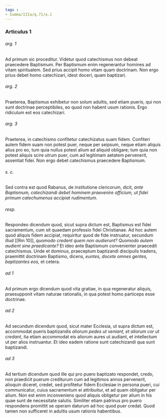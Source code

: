 ```yaml
---
tags : 
- Summa/IIIa/q.71/a.1
---
```


### Articulus 1

###### arg. 1
Ad primum sic proceditur. Videtur quod catechismus non debeat praecedere Baptismum. Per Baptismum enim regenerantur homines ad vitam spiritualem. Sed prius accipit homo vitam quam doctrinam. Non ergo prius debet homo catechizari, idest doceri, quam baptizari.

###### arg. 2
Praeterea, Baptismus exhibetur non solum adultis, sed etiam pueris, qui non sunt doctrinae perceptibiles, eo quod non habent usum rationis. Ergo ridiculum est eos catechizari.

###### arg. 3
Praeterea, in catechismo confitetur catechizatus suam fidem. Confiteri autem fidem suam non potest puer, neque per seipsum, neque etiam aliquis alius pro eo, tum quia nullus potest alium ad aliquid obligare; tum quia non potest aliquis scire utrum puer, cum ad legitimam aetatem pervenerit, assentiat fidei. Non ergo debet catechismus praecedere Baptismum.

###### s. c.
Sed contra est quod Rabanus, de institutione clericorum, dicit, *ante Baptismum, catechizandi debet hominem praevenire officium, ut fidei primum catechumenus accipiat rudimentum*.

###### resp.
Respondeo dicendum quod, sicut supra dictum est, Baptismus est fidei sacramentum, cum sit quaedam professio fidei Christianae. Ad hoc autem quod aliquis fidem accipiat, requiritur quod de fide instruatur, secundum illud [[Rm 10]], *quomodo credent quem non audierunt? Quomodo autem audient sine praedicante?* Et ideo ante Baptismum convenienter praecedit catechismus. Unde et dominus, praeceptum baptizandi discipulis tradens, praemittit doctrinam Baptismo, dicens, *euntes, docete omnes gentes, baptizantes eos,* et cetera.

###### ad 1
Ad primum ergo dicendum quod vita gratiae, in qua regeneratur aliquis, praesupponit vitam naturae rationalis, in qua potest homo particeps esse doctrinae.

###### ad 2
Ad secundum dicendum quod, sicut mater Ecclesia, ut supra dictum est, accommodat pueris baptizandis *aliorum pedes ut veniant, et aliorum cor ut credant*, ita etiam accommodat eis aliorum aures ut audiant, et intellectum ut per alios instruantur. Et ideo eadem ratione sunt catechizandi qua sunt baptizandi.

###### ad 3
Ad tertium dicendum quod ille qui pro puero baptizato respondet, credo, non praedicit puerum crediturum cum ad legitimos annos pervenerit, alioquin diceret, credet, sed profitetur fidem Ecclesiae in persona pueri, cui communicatur, cuius sacramentum ei attribuitur, et ad quam obligatur per alium. Non est enim inconveniens quod aliquis obligetur per alium in his quae sunt de necessitate salutis. Similiter etiam patrinus pro puero respondens promittit se operam daturum ad hoc quod puer credat. Quod tamen non sufficeret in adultis usum rationis habentibus.

